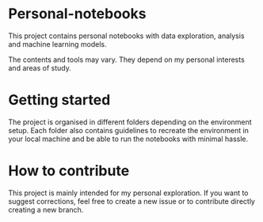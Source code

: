 # Personal-notebooks

This project contains personal notebooks with data exploration, analysis and machine learning models.

The contents and tools may vary. They depend on my personal interests and areas of study.

# Getting started

The project is organised in different folders depending on the environment setup. Each folder also contains guidelines to recreate the environment in your local machine and be able to run the notebooks with minimal hassle.

# How to contribute

This project is mainly intended for my personal exploration. If you want to suggest corrections, feel free to create a new issue or to contribute directly creating a new branch.

